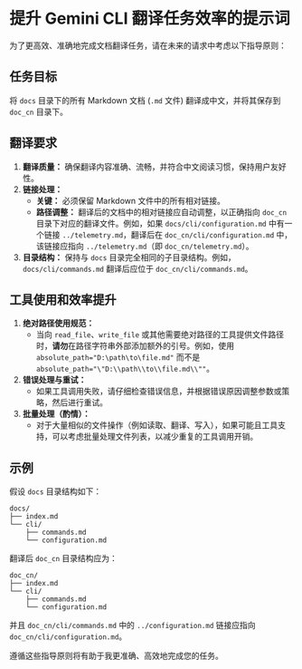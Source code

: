 # 提升 Gemini CLI 翻译任务效率的提示词

为了更高效、准确地完成文档翻译任务，请在未来的请求中考虑以下指导原则：

## 任务目标

将 `docs` 目录下的所有 Markdown 文档 (`.md` 文件) 翻译成中文，并将其保存到 `doc_cn` 目录下。

## 翻译要求

1.  **翻译质量：** 确保翻译内容准确、流畅，并符合中文阅读习惯，保持用户友好性。
2.  **链接处理：**
    *   **关键：** 必须保留 Markdown 文件中的所有相对链接。
    *   **路径调整：** 翻译后的文档中的相对链接应自动调整，以正确指向 `doc_cn` 目录下对应的翻译文件。例如，如果 `docs/cli/configuration.md` 中有一个链接 `../telemetry.md`，翻译后在 `doc_cn/cli/configuration.md` 中，该链接应指向 `../telemetry.md`（即 `doc_cn/telemetry.md`）。
3.  **目录结构：** 保持与 `docs` 目录完全相同的子目录结构。例如，`docs/cli/commands.md` 翻译后应位于 `doc_cn/cli/commands.md`。

## 工具使用和效率提升

1.  **绝对路径使用规范：**
    *   当向 `read_file`、`write_file` 或其他需要绝对路径的工具提供文件路径时，**请勿**在路径字符串外部添加额外的引号。例如，使用 `absolute_path="D:\path\to\file.md"` 而不是 `absolute_path="\"D:\\path\\to\\file.md\\""`。
2.  **错误处理与重试：**
    *   如果工具调用失败，请仔细检查错误信息，并根据错误原因调整参数或策略，然后进行重试。
3.  **批量处理（酌情）：**
    *   对于大量相似的文件操作（例如读取、翻译、写入），如果可能且工具支持，可以考虑批量处理文件列表，以减少重复的工具调用开销。

## 示例

假设 `docs` 目录结构如下：

```
docs/
├── index.md
└── cli/
    ├── commands.md
    └── configuration.md
```

翻译后 `doc_cn` 目录结构应为：

```
doc_cn/
├── index.md
└── cli/
    ├── commands.md
    └── configuration.md
```

并且 `doc_cn/cli/commands.md` 中的 `../configuration.md` 链接应指向 `doc_cn/cli/configuration.md`。

遵循这些指导原则将有助于我更准确、高效地完成您的任务。
